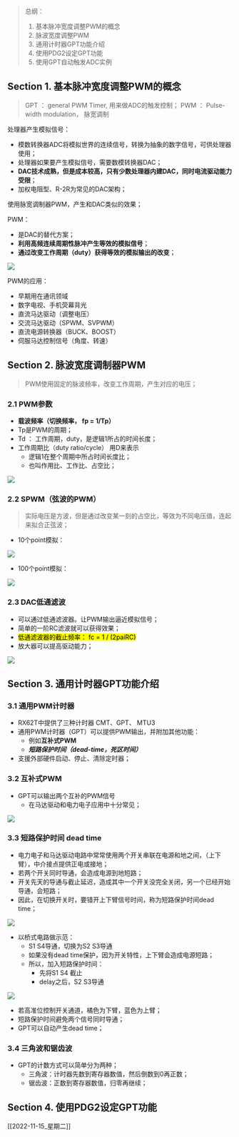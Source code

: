 > 总纲：
> 1. 基本脉冲宽度调整PWM的概念
> 2. 脉波宽度调整PWM
> 3. 通用计时器GPT功能介绍
> 4. 使用PDG2设定GPT功能
> 5. 使用GPT自动触发ADC实例


## Section 1. 基本脉冲宽度调整PWM的概念

> GPT ： general PWM Timer, 用来做ADC的触发控制；
> PWM ： Pulse-width modulation， 脉宽调制

处理器产生模拟信号：
- 模数转换器ADC将模拟世界的连续信号，转换为抽象的数字信号，可供处理器使用；
- 处理器如果要产生模拟信号，需要数模转换器DAC；
- **DAC技术成熟，但是成本较高，只有少数处理器内建DAC，同时电流驱动能力受限**；
- 加权电阻型、R-2R为常见的DAC架构；

使用脉宽调制器PWM，产生和DAC类似的效果；

PWM：
- 是DAC的替代方案；
- **利用高频连续周期性脉冲产生等效的模拟信号**；
- **通过改变工作周期（duty）获得等效的模拟输出的改变**；

![](https://raw.githubusercontent.com/DustOfStars/ObsPicGo/master/Gavin_Obs/20221115160142.png)

PWM的应用：
- 早期用在通讯领域
- 数字电视、手机荧幕背光
- 直流马达驱动（调整电压）
- 交流马达驱动（SPWM、SVPWM）
- 直流电源转换器（BUCK、BOOST）
- 伺服马达控制信号（角度、转速）


## Section 2. 脉波宽度调制器PWM

> PWM使用固定的脉波频率，改变工作周期，产生对应的电压；

### 2.1 PWM参数

- **载波频率（切换频率， fp = 1/Tp）**
- Tp是PWM的周期；
- Td ： 工作周期，duty，是逻辑1所占的时间长度；
- 工作周期比（duty ratio/cycle） 用D来表示
	- 逻辑1在整个周期中所占时间长度比；
	- 也叫作用比、工作比、占空比；

![](https://raw.githubusercontent.com/DustOfStars/ObsPicGo/master/Gavin_Obs/20221115161148.png)

### 2.2 SPWM（弦波的PWM）

> 实际电压是方波，但是通过改变某一刻的占空比，等效为不同电压值，连起来拟合正弦波；
- 10个point模拟：

![](https://raw.githubusercontent.com/DustOfStars/ObsPicGo/master/Gavin_Obs/20221115161400.png)

- 100个point模拟：

![](https://raw.githubusercontent.com/DustOfStars/ObsPicGo/master/Gavin_Obs/20221115161633.png)


### 2.3 DAC低通滤波

- 可以通过低通滤波器。让PWM输出逼近模拟信号；
- 简单的一阶RC滤波就可以获得效果；
- <mark>低通滤波器的截止频率： fc = 1 / (2paiRC)</mark>
- 放大器可以提高驱动能力；

![](https://raw.githubusercontent.com/DustOfStars/ObsPicGo/master/Gavin_Obs/20221115161946.png)


## Section 3. 通用计时器GPT功能介绍

### 3.1 通用PWM计时器

- RX62T中提供了三种计时器 CMT、GPT、 MTU3
- 通用PWM计时器（GPT）可以提供PWM输出，并附加其他功能：
	- 例如**互补式PWM**
	- ***短路保护时间（dead-time，死区时间）***
- 支援外部硬件启动、停止、清除定时器；

### 3.2 互补式PWM

- GPT可以输出两个互补的PWM信号
	- 在马达驱动和电力电子应用中十分常见；

![](https://raw.githubusercontent.com/DustOfStars/ObsPicGo/master/Gavin_Obs/20221115163150.png)


### 3.3 短路保护时间 dead time

- 电力电子和马达驱动电路中常常使用两个开关串联在电源和地之间，（上下臂），中介接点提供正电或接地；
- 若两个开关同时导通，会造成电源到地短路；
- 开关先天的导通与截止延迟，造成其中一个开关没完全关闭，另一个已经开始导通，会短路；
- 因此，在切换开关时，要错开上下臂信号时间，称为短路保护时间dead time；

![](https://raw.githubusercontent.com/DustOfStars/ObsPicGo/master/Gavin_Obs/20221115170539.png)

- 以桥式电路做示范：
	- S1 S4导通，切换为S2 S3导通
	- 如果没有dead time保护，因为开关特性，上下臂会造成电源短路；
	- 所以，加入短路保护时间：
		- 先将S1 S4 截止
		- delay之后，S2 S3导通

![](https://raw.githubusercontent.com/DustOfStars/ObsPicGo/master/Gavin_Obs/20221115170913.png)

- 若高准位控制开关通道，橘色为下臂，蓝色为上臂；
- 短路保护时间避免两个信号同时导通；
- GPT可以自动产生dead time；

### 3.4 三角波和锯齿波

- GPT的计数方式可以简单分为两种；
	- 三角波：计时器先数到寄存器数值，然后倒数到0再正数；
	- 锯齿波：正数到寄存器数值，归零再继续；


## Section 4. 使用PDG2设定GPT功能






[[2022-11-15_星期二]]